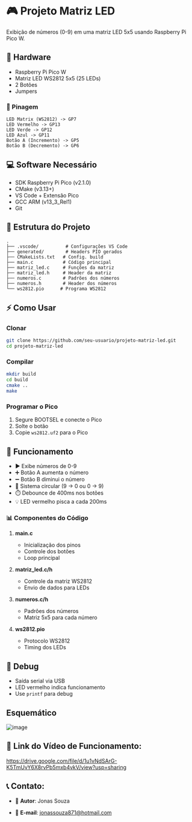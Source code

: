 # 🎮 Projeto Matriz LED

Exibição de números (0-9) em uma matriz LED 5x5 usando Raspberry Pi Pico W.

## 🔧 Hardware

- Raspberry Pi Pico W
- Matriz LED WS2812 5x5 (25 LEDs)
- 2 Botões
- Jumpers

### 📍 Pinagem

```
LED Matrix (WS2812) -> GP7
LED Vermelho -> GP13
LED Verde -> GP12
LED Azul -> GP11
Botão A (Incremento) -> GP5
Botão B (Decremento) -> GP6
```

## 💻 Software Necessário

- SDK Raspberry Pi Pico (v2.1.0)
- CMake (v3.13+)
- VS Code + Extensão Pico
- GCC ARM (v13_3_Rel1)
- Git

## 📁 Estrutura do Projeto

```
.
├── .vscode/          # Configurações VS Code
├── generated/        # Headers PIO gerados
├── CMakeLists.txt   # Config. build
├── main.c           # Código principal
├── matriz_led.c     # Funções da matriz
├── matriz_led.h     # Header da matriz
├── numeros.c        # Padrões dos números
├── numeros.h        # Header dos números
└── ws2812.pio      # Programa WS2812
```

## ⚡ Como Usar

### Clonar
```bash
git clone https://github.com/seu-usuario/projeto-matriz-led.git
cd projeto-matriz-led
```

### Compilar
```bash
mkdir build
cd build
cmake ..
make
```

### Programar o Pico
1. Segure BOOTSEL e conecte o Pico
2. Solte o botão
3. Copie `ws2812.uf2` para o Pico


## 🚀 Funcionamento

- ▶️ Exibe números de 0-9
- ➕ Botão A aumenta o número
- ➖ Botão B diminui o número
- 🔄 Sistema circular (9 -> 0 ou 0 -> 9)
- ⏱️ Debounce de 400ms nos botões
- 💡 LED vermelho pisca a cada 200ms

### 📊 Componentes do Código

1. **main.c**
   - Inicialização dos pinos
   - Controle dos botões
   - Loop principal

2. **matriz_led.c/h**
   - Controle da matriz WS2812
   - Envio de dados para LEDs

3. **numeros.c/h**
   - Padrões dos números
   - Matriz 5x5 para cada número

4. **ws2812.pio**
   - Protocolo WS2812
   - Timing dos LEDs

## 🐛 Debug

- Saída serial via USB
- LED vermelho indica funcionamento
- Use `printf` para debug

## Esquemático
![image](https://github.com/user-attachments/assets/ec14af88-95e2-40c9-9368-5c3776a5ccab)



 ## 🔗 Link do Vídeo de Funcionamento:

 https://drive.google.com/file/d/1u1vNdSArG-K5TmUvY6X8rvPb5mxb4vkV/view?usp=sharing

 ## 📞 Contato:

 - 👤 **Autor**: Jonas Souza

 - 📧 **E-mail**: jonassouza871@hotmail.com
